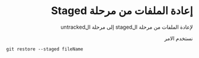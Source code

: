 <div dir="rtl">

# إعادة الملفات من مرحلة Staged


لإعادة الملفات من مرحلة الstaged إلى مرحلة الuntracked 

نستخدم الامر
</div>

```
git restore --staged fileName
```


